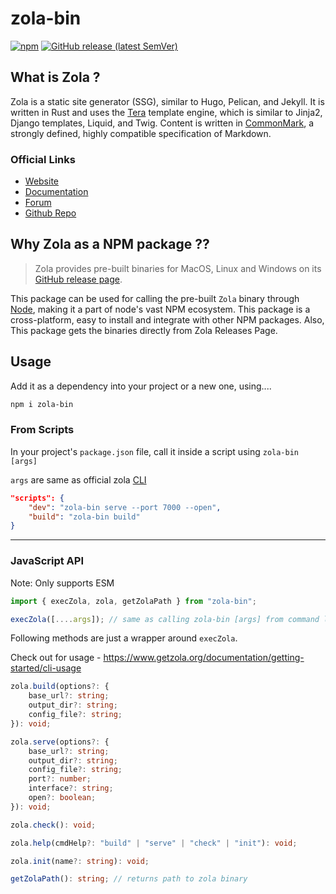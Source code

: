 # zola-bin

[![npm](https://img.shields.io/npm/v/zola-bin?label=zola-bin)](https://www.npmjs.com/package/zola-bin)
[![GitHub release (latest SemVer)](https://img.shields.io/github/v/release/getzola/zola?label=zola-latest)](https://github.com/getzola/zola/releases)

## What is Zola ?

Zola is a static site generator (SSG), similar to Hugo, Pelican, and Jekyll. It is written in Rust and uses the [Tera](https://tera.netlify.com/) template engine, which is similar to Jinja2, Django templates, Liquid, and Twig. Content is written in [CommonMark](https://commonmark.org/), a strongly defined, highly compatible specification of Markdown.

### Official Links

- [Website](https://www.getzola.org/)
- [Documentation](https://www.getzola.org/documentation/getting-started/overview/)
- [Forum](https://zola.discourse.group/)
- [Github Repo](https://github.com/getzola/zola)

## Why Zola as a NPM package ??

> Zola provides pre-built binaries for MacOS, Linux and Windows on its [GitHub release page](https://github.com/getzola/zola/releases).

This package can be used for calling the pre-built `Zola` binary through [Node](https://nodejs.org), making it a part of node's vast NPM ecosystem. This package is a cross-platform, easy to install and integrate with other NPM packages. Also, This package gets the binaries directly from Zola Releases Page.

## Usage

Add it as a dependency into your project or a new one, using....

```bash
npm i zola-bin
```

### From Scripts

In your project's `package.json` file, call it inside a script using `zola-bin [args]`

`args` are same as official zola [CLI](https://www.getzola.org/documentation/getting-started/cli-usage/)

```json
"scripts": {
    "dev": "zola-bin serve --port 7000 --open",
    "build": "zola-bin build"
}
```

---

### JavaScript API

Note: Only supports ESM

```typescript
import { execZola, zola, getZolaPath } from "zola-bin";

execZola([....args]); // same as calling zola-bin [args] from command line
```

Following methods are just a wrapper around `execZola`.

Check out for usage - https://www.getzola.org/documentation/getting-started/cli-usage

```typescript
zola.build(options?: {
    base_url?: string;
    output_dir?: string;
    config_file?: string;
}): void;

zola.serve(options?: {
    base_url?: string;
    output_dir?: string;
    config_file?: string;
    port?: number;
    interface?: string;
    open?: boolean;
}): void;

zola.check(): void;

zola.help(cmdHelp?: "build" | "serve" | "check" | "init"): void;

zola.init(name?: string): void;
```

```ts
getZolaPath(): string; // returns path to zola binary
```
